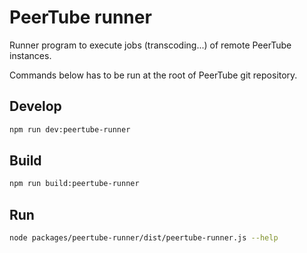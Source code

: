 # PeerTube runner

Runner program to execute jobs (transcoding...) of remote PeerTube instances.

Commands below has to be run at the root of PeerTube git repository.

## Develop

```bash
npm run dev:peertube-runner
```

## Build

```bash
npm run build:peertube-runner
```

## Run

```bash
node packages/peertube-runner/dist/peertube-runner.js --help
```
